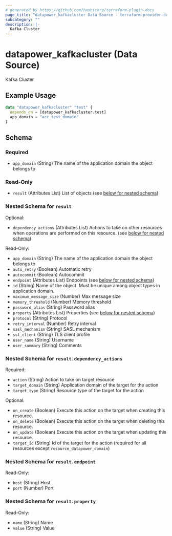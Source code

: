 ```yaml
---
# generated by https://github.com/hashicorp/terraform-plugin-docs
page_title: "datapower_kafkacluster Data Source - terraform-provider-datapower"
subcategory: ""
description: |-
  Kafka Cluster
---
```


# datapower_kafkacluster (Data Source)

Kafka Cluster

## Example Usage

```terraform
data "datapower_kafkacluster" "test" {
  depends_on = [datapower_kafkacluster.test]
  app_domain = "acc_test_domain"
}
```

<!-- schema generated by tfplugindocs -->
## Schema

### Required

- `app_domain` (String) The name of the application domain the object belongs to

### Read-Only

- `result` (Attributes List) List of objects (see [below for nested schema](#nestedatt--result))

<a id="nestedatt--result"></a>
### Nested Schema for `result`

Optional:

- `dependency_actions` (Attributes List) Actions to take on other resources when operations are performed on this resource. (see [below for nested schema](#nestedatt--result--dependency_actions))

Read-Only:

- `app_domain` (String) The name of the application domain the object belongs to
- `auto_retry` (Boolean) Automatic retry
- `autocommit` (Boolean) Autocommit
- `endpoint` (Attributes List) Endpoints (see [below for nested schema](#nestedatt--result--endpoint))
- `id` (String) Name of the object. Must be unique among object types in application domain.
- `maximum_message_size` (Number) Max message size
- `memory_threshold` (Number) Memory threshold
- `password_alias` (String) Password alias
- `property` (Attributes List) Properties (see [below for nested schema](#nestedatt--result--property))
- `protocol` (String) Protocol
- `retry_interval` (Number) Retry interval
- `sasl_mechanism` (String) SASL mechanism
- `ssl_client` (String) TLS client profile
- `user_name` (String) Username
- `user_summary` (String) Comments

<a id="nestedatt--result--dependency_actions"></a>
### Nested Schema for `result.dependency_actions`

Required:

- `action` (String) Action to take on target resource
- `target_domain` (String) Application domain of the target for the action
- `target_type` (String) Resource type of the target for the action

Optional:

- `on_create` (Boolean) Execute this action on the target when creating this resource.
- `on_delete` (Boolean) Execute this action on the target when deleting this resource.
- `on_update` (Boolean) Execute this action on the target when updating this resource.
- `target_id` (String) Id of the target for the action (required for all resources except `resource_datapower_domain`)


<a id="nestedatt--result--endpoint"></a>
### Nested Schema for `result.endpoint`

Read-Only:

- `host` (String) Host
- `port` (Number) Port


<a id="nestedatt--result--property"></a>
### Nested Schema for `result.property`

Read-Only:

- `name` (String) Name
- `value` (String) Value
